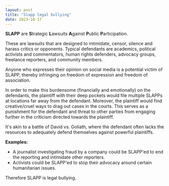 ```yaml
---
layout: post
title: "Slapp legal bullying"
date: 2023-10-17
---
```


<!-- wp:paragraph -->
<p><strong>SLAPP</strong> are <strong>S</strong>trategic <strong>L</strong>awsuits <strong>A</strong>gainst <strong>P</strong>ublic <strong>P</strong>articipation.</p>
<!-- /wp:paragraph -->

<!-- wp:paragraph -->
<p>These are lawsuits that are designed to intimidate, censor, silence and harass critics or opponents. Typical defendants are academics, political activists and commentators, human rights defenders, advocacy groups, freelance reporters, and community members. </p>
<!-- /wp:paragraph -->

<!-- wp:paragraph -->
<p>Anyone who expresses their opinion on social media is a potential victim of SLAPP, thereby infringing on freedom of expression and freedom of association. </p>
<!-- /wp:paragraph -->

<!-- wp:paragraph -->
<p>In order to make this burdensome (financially and emotionally) on the defendants, the plaintiff with their deep pockets would file multiple SLAPPs at locations far away from the defendant. Moreover, the plaintiff would find creative/cruel ways to drag out cases in the courts. This serves as a punishment for the defendant and threat to other parties from engaging further in the criticism directed towards the plaintiff.</p>
<!-- /wp:paragraph -->

<!-- wp:paragraph -->
<p>It's akin to a battle of David vs. Goliath, where the defendant often lacks the resources to adequately defend themselves against powerful plaintiffs.</p>
<!-- /wp:paragraph -->

<!-- wp:paragraph -->
<p><strong>Examples: </strong></p>
<!-- /wp:paragraph -->

<!-- wp:list -->
<ul><!-- wp:list-item -->
<li>A journalist investigating fraud by a company could be SLAPP'ed to end the reporting and intimidate other reporters.</li>
<!-- /wp:list-item -->

<!-- wp:list-item -->
<li>Activists could be SLAPP'ed to stop their advocacy around certain humanitarian issues.</li>
<!-- /wp:list-item --></ul>
<!-- /wp:list -->

<!-- wp:paragraph -->
<p>Therefore SLAPP is legal bullying. </p>
<!-- /wp:paragraph -->